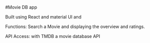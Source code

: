 #Movie DB app 

Built using React and material UI and 

Functions: Search a Movie and displaying the overview and ratings.

API Access: with TMDB a movie database API